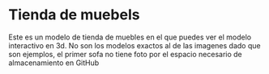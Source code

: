 # Tienda de muebels

Este es un modelo de tienda de muebles en el que puedes ver el modelo interactivo en 3d. No son los modelos exactos al de las imagenes dado que son ejemplos, el primer sofa no tiene foto por el espacio necesario de almacenamiento en GitHub